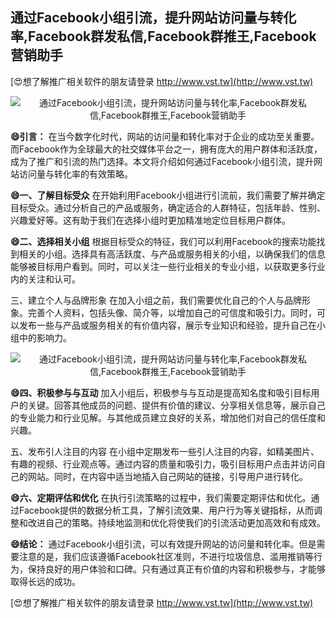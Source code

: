 ## **通过Facebook小组引流，提升网站访问量与转化率,Facebook群发私信,Facebook群推王,Facebook营销助手**

[😍想了解推广相关软件的朋友请登录 http://www.vst.tw](http://www.vst.tw)

 <center><img src="https://vst.tw/MP4/tuiguang/png/2.png" alt="通过Facebook小组引流，提升网站访问量与转化率,Facebook群发私信,Facebook群推王,Facebook营销助手"></center>

**😄引言：**
在当今数字化时代，网站的访问量和转化率对于企业的成功至关重要。而Facebook作为全球最大的社交媒体平台之一，拥有庞大的用户群体和活跃度，成为了推广和引流的热门选择。本文将介绍如何通过Facebook小组引流，提升网站访问量与转化率的有效策略。

**😄一、了解目标受众**
在开始利用Facebook小组进行引流前，我们需要了解并确定目标受众。通过分析自己的产品或服务，确定适合的人群特征，包括年龄、性别、兴趣爱好等。这有助于我们在选择小组时更加精准地定位目标用户群体。

**😄二、选择相关小组**
根据目标受众的特征，我们可以利用Facebook的搜索功能找到相关的小组。选择具有高活跃度、与产品或服务相关的小组，以确保我们的信息能够被目标用户看到。同时，可以关注一些行业相关的专业小组，以获取更多行业内的关注和认可。

三、建立个人与品牌形象
在加入小组之前，我们需要优化自己的个人与品牌形象。完善个人资料，包括头像、简介等，以增加自己的可信度和吸引力。同时，可以发布一些与产品或服务相关的有价值内容，展示专业知识和经验，提升自己在小组中的影响力。

 <center><img src="https://vst.tw/MP4/tuiguang/png/3.png" alt="通过Facebook小组引流，提升网站访问量与转化率,Facebook群发私信,Facebook群推王,Facebook营销助手"></center>

**😄四、积极参与与互动**
加入小组后，积极参与与互动是提高知名度和吸引目标用户的关键。回答其他成员的问题、提供有价值的建议、分享相关信息等，展示自己的专业能力和行业见解。与其他成员建立良好的关系，增加他们对自己的信任度和兴趣。

五、发布引人注目的内容
在小组中定期发布一些引人注目的内容，如精美图片、有趣的视频、行业观点等。通过内容的质量和吸引力，吸引目标用户点击并访问自己的网站。同时，在内容中适当地插入自己网站的链接，引导用户进行转化。

**😄六、定期评估和优化**
在执行引流策略的过程中，我们需要定期评估和优化。通过Facebook提供的数据分析工具，了解引流效果、用户行为等关键指标，从而调整和改进自己的策略。持续地监测和优化将使我们的引流活动更加高效和有成效。

**😄结论：**
通过Facebook小组引流，可以有效提升网站的访问量和转化率。但是需要注意的是，我们应该遵循Facebook社区准则，不进行垃圾信息、滥用推销等行为，保持良好的用户体验和口碑。只有通过真正有价值的内容和积极参与，才能够取得长远的成功。

[😍想了解推广相关软件的朋友请登录 http://www.vst.tw](http://www.vst.tw)



